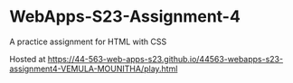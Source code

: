 # WebApps-S23-Assignment-4
A practice assignment for HTML with CSS

Hosted at <https://44-563-web-apps-s23.github.io/44563-webapps-s23-assignment4-VEMULA-MOUNITHA/play.html>